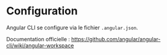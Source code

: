 # Configuration

Angular CLI se configure via le fichier `.angular.json`.

Documentation officielle : https://github.com/angular/angular-cli/wiki/angular-workspace

